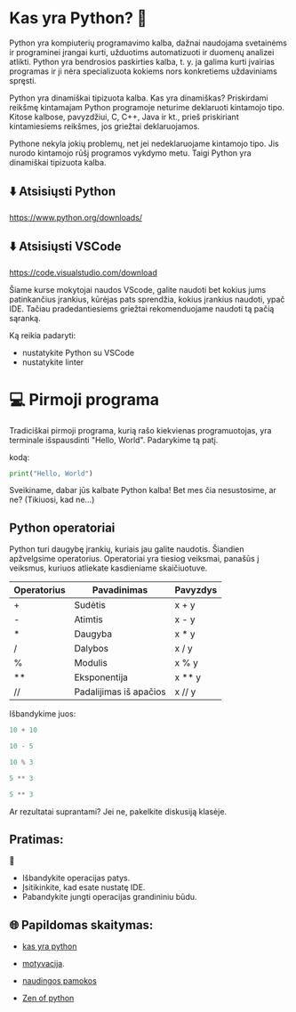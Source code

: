 # Kas yra Python? 🐍 

Python yra kompiuterių programavimo kalba, dažnai naudojama svetainėms ir programinei įrangai kurti, užduotims automatizuoti ir duomenų analizei atlikti. Python yra bendrosios paskirties kalba, t. y. ja galima kurti įvairias programas ir ji nėra specializuota kokiems nors konkretiems uždaviniams spręsti.

Python yra dinamiškai tipizuota kalba. Kas yra dinamiškas? Priskirdami reikšmę kintamajam Python programoje neturime deklaruoti kintamojo tipo. Kitose kalbose, pavyzdžiui, C, C++, Java ir kt., prieš priskiriant kintamiesiems reikšmes, jos griežtai deklaruojamos.

Pythone nekyla jokių problemų, net jei nedeklaruojame kintamojo tipo. Jis nurodo kintamojo rūšį programos vykdymo metu. Taigi Python yra dinamiškai tipizuota kalba.


## ⬇️ Atsisiųsti Python

https://www.python.org/downloads/

## ⬇️ Atsisiųsti VSCode

https://code.visualstudio.com/download

Šiame kurse mokytojai naudos VScode, galite naudoti bet kokius jums patinkančius įrankius, kūrėjas pats sprendžia, kokius įrankius naudoti, ypač IDE. Tačiau pradedantiesiems griežtai rekomenduojame naudoti tą pačią sąranką.

Ką reikia padaryti:
* nustatykite Python su VSCode
* nustatykite linter


# 💻 Pirmoji programa

Tradiciškai pirmoji programa, kurią rašo kiekvienas programuotojas, yra terminale išspausdinti "Hello, World". Padarykime tą patį.

kodą:
```python
print("Hello, World")
```

Sveikiname, dabar jūs kalbate Python kalba! Bet mes čia nesustosime, ar ne? (Tikiuosi, kad ne...)

## Python operatoriai

Python turi daugybę įrankių, kuriais jau galite naudotis. Šiandien apžvelgsime operatorius.
Operatoriai yra tiesiog veiksmai, panašūs į veiksmus, kuriuos atliekate kasdieniame skaičiuotuve.

| Operatorius | Pavadinimas | Pavyzdys |
| ------------- | ------------- | ------------- |
| + | Sudėtis | x + y |
| - | Atimtis | x - y |
| * | Daugyba | x * y |
| / | Dalybos | x / y |
| % | Modulis | x % y |
| ** | Eksponentija | x ** y |
| // | Padalijimas iš apačios | x // y |

Išbandykime juos:

```python
10 + 10
```

```python
10 - 5
```

```python
10 % 3
```


```python
5 ** 3
```


```python
5 ** 3
```
Ar rezultatai suprantami? Jei ne, pakelkite diskusiją klasėje.

## Pratimas:
🧠 
* Išbandykite operacijas patys.
* Įsitikinkite, kad esate nustatę IDE.
* Pabandykite jungti operacijas grandininiu būdu.



## 🌐 Papildomas skaitymas:

* [kas yra python](https://www.python.org/doc/essays/blurb/)

* [motyvacija](https://www.simplilearn.com/tutorials/python-tutorial/why-learn-python#:~:text=Python%20yra%20labai%20populiari,kaip%20pagrindinė%20programavimo%20kalba).

* [naudingos pamokos](https://www.w3schools.com/python/python_intro.asp)

* [Zen of python](https://peps.python.org/pep-0020/)

